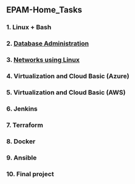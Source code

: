 ## EPAM-Home_Tasks
### 1. Linux + Bash
### 2. [Database Administration](https://github.com/Gahoo82/EPAM-Home_Tasks/blob/main/Database%20%D0%90dministration/README.md)
### 3. [Networks using Linux](Networks_using_Linux/README.md)
### 4. Virtualization and Cloud Basic (Azure)
### 5. Virtualization and Cloud Basic (AWS)
### 6. Jenkins
### 7. Terraform
### 8. Docker
### 9. Ansible
### 10. Final project
